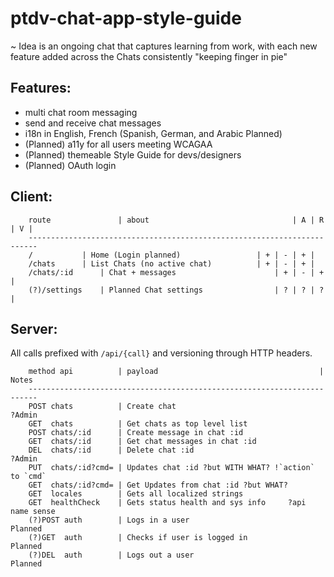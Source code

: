# ptdv-chat-app-style-guide
	
~ Idea is an ongoing chat that captures learning from work, with each new feature added across the Chats consistently "keeping finger in pie"

## Features:

- multi chat room messaging
- send and receive chat messages
- i18n in English, French (Spanish, German, and Arabic Planned)
- (Planned) a11y for all users meeting WCAGAA
- (Planned) themeable Style Guide for devs/designers
- (Planned) OAuth login

## Client:

```
    route               | about	                               | A | R | V |
    ------------------------------------------------------------------------    
    /			| Home (Login planned)                 | + | - | + | 
    /chats		| List Chats (no active chat)          | + | - | + |
    /chats/:id		| Chat + messages                      | + | - | + |
    (?)/settings	| Planned Chat settings	               | ? | ? | ? |
```

## Server:

All calls prefixed with `/api/{call}` and versioning through HTTP headers.

```
    method api          | payload                                    | Notes
    ------------------------------------------------------------------------    
    POST chats          | Create chat                                 ?Admin
    GET  chats          | Get chats as top level list
    POST chats/:id      | Create message in chat :id
    GET  chats/:id      | Get chat messages in chat :id
    DEL  chats/:id      | Delete chat :id                             ?Admin
    PUT  chats/:id?cmd=	| Updates chat :id ?but WITH WHAT? !`action` to `cmd`
    GET  chats/:id?cmd=	| Get Updates from chat :id ?but WHAT?
    GET  locales        | Gets all localized strings
    GET  healthCheck    | Gets status health and sys info     ?api name sense
    (?)POST auth        | Logs in a user                              Planned
    (?)GET  auth        | Checks if user is logged in                 Planned
    (?)DEL  auth        | Logs out a user                             Planned
```
